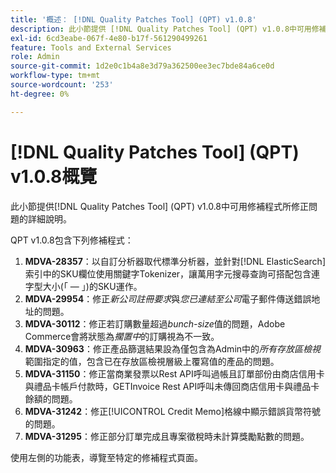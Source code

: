```yaml
---
title: '概述： [!DNL Quality Patches Tool] (QPT) v1.0.8'
description: 此小節提供 [!DNL Quality Patches Tool] (QPT) v1.0.8中可用修補程式所修正問題的詳細說明。
exl-id: 6cd3eabe-067f-4e80-b17f-561290499261
feature: Tools and External Services
role: Admin
source-git-commit: 1d2e0c1b4a8e3d79a362500ee3ec7bde84a6ce0d
workflow-type: tm+mt
source-wordcount: '253'
ht-degree: 0%

---
```


# [!DNL Quality Patches Tool] (QPT) v1.0.8概覽

此小節提供[!DNL Quality Patches Tool] (QPT) v1.0.8中可用修補程式所修正問題的詳細說明。

QPT v1.0.8包含下列修補程式：

1. **MDVA-28357**：以自訂分析器取代標準分析器，並針對[!DNL ElasticSearch]索引中的SKU欄位使用關鍵字Tokenizer，讓萬用字元搜尋查詢可搭配包含連字型大小(「 — 」)的SKU運作。
1. **MDVA-29954**：修正&#x200B;*新公司註冊要求*&#x200B;與&#x200B;*您已連結至公司*&#x200B;電子郵件傳送錯誤地址的問題。
1. **MDVA-30112**：修正若訂購數量超過&#x200B;*bunch-size*&#x200B;值的問題，Adobe Commerce會將狀態為&#x200B;*擱置中*&#x200B;的訂購視為不一致。
1. **MDVA-30963**：修正產品篩選結果設為僅包含為Admin中的&#x200B;*所有存放區檢視*&#x200B;範圍指定的值，包含已在存放區檢視層級上覆寫值的產品的問題。
1. **MDVA-31150**：修正當商業發票以Rest API呼叫過帳且訂單部份由商店信用卡與禮品卡帳戶付款時，GETInvoice Rest API呼叫未傳回商店信用卡與禮品卡餘額的問題。
1. **MDVA-31242**：修正[!UICONTROL Credit Memo]格線中顯示錯誤貨幣符號的問題。
1. **MDVA-31295**：修正部分訂單完成且專案徵稅時未計算獎勵點數的問題。

使用左側的功能表，導覽至特定的修補程式頁面。
